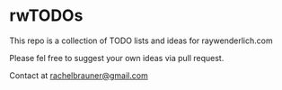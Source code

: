 # rwTODOs

This repo is a collection of TODO lists and ideas for raywenderlich.com


Please fel free to suggest your own ideas via pull request.

Contact at rachelbrauner@gmail.com
